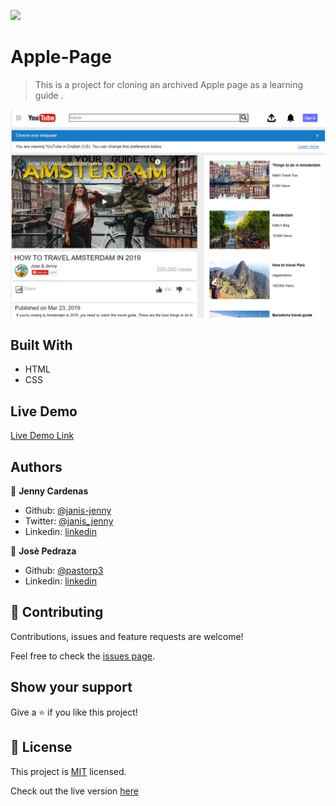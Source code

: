![](https://img.shields.io/badge/Microverse-blueviolet)

# Apple-Page

> This is a project for cloning an archived Apple page as a learning guide .

![screenshot](./image/Screenshot.png)

## Built With

- HTML
- CSS

## Live Demo

[Live Demo Link](https://raw.githack.com/janis-jenny/Youtube-clone-page/master/index.html)

## Authors

👤 **Jenny Cardenas**

- Github: [@janis-jenny](https://github.com/janis-jenny)
- Twitter: [@janis_jenny](https://twitter.com/janis_jenny)
- Linkedin: [linkedin](https://www.linkedin.com/in/jos%C3%A9-pedraza-acevedo/)

👤 **Josè Pedraza**

- Github: [@pastorp3](https://github.com/pastorp3)
- Linkedin: [linkedin](https://www.linkedin.com/in/jonathas-tavares-24b8bba3/)


## 🤝 Contributing

Contributions, issues and feature requests are welcome!

Feel free to check the [issues page](https://github.com/janis-jenny/Youtube-clone-page/issues).

## Show your support

Give a ⭐️ if you like this project!

## 📝 License

This project is [MIT](lic.url) licensed.
<p>Check out the live version <a href="https://raw.githack.com/janis-jenny/Youtube-clone-page/master/index.html">here</a></p>

